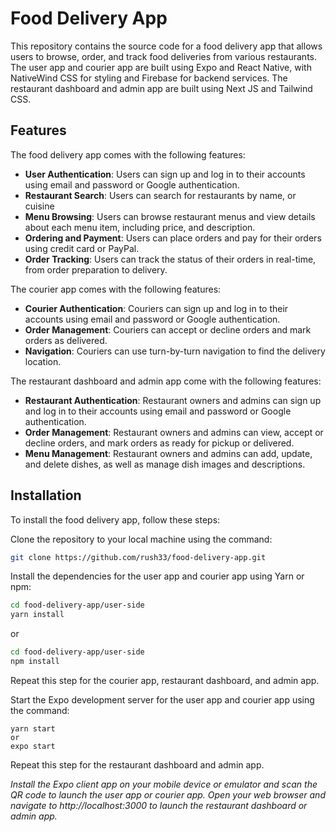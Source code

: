 
# Food Delivery App

This repository contains the source code for a food delivery app that allows users to browse, order, and track food deliveries from various restaurants. The user app and courier app are built using Expo and React Native, with NativeWind CSS for styling and Firebase for backend services. The restaurant dashboard and admin app are built using Next JS and Tailwind CSS.


## Features

The food delivery app comes with the following features:

- **User Authentication**: Users can sign up and log in to their accounts using email and password or Google authentication.
- **Restaurant Search**: Users can search for restaurants by name, or cuisine
- **Menu Browsing**: Users can browse restaurant menus and view details about each menu item, including price, and description.
- **Ordering and Payment**: Users can place orders and pay for their orders using credit card or PayPal.
- **Order Tracking**: Users can track the status of their orders in real-time, from order preparation to delivery.

The courier app comes with the following features:

- **Courier Authentication**: Couriers can sign up and log in to their accounts using email and password or Google authentication.
- **Order Management**: Couriers can accept or decline orders and mark orders as delivered.
- **Navigation**: Couriers can use turn-by-turn navigation to find the delivery location.

The restaurant dashboard and admin app come with the following features:

- **Restaurant Authentication**: Restaurant owners and admins can sign up and log in to their accounts using email and password or Google authentication.
- **Order Management**: Restaurant owners and admins can view, accept or decline orders, and mark orders as ready for pickup or delivered.
- **Menu Management**: Restaurant owners and admins can add, update, and delete dishes, as well as manage dish images and descriptions.
## Installation

To install the food delivery app, follow these steps:

Clone the repository to your local machine using the command:

```bash
git clone https://github.com/rush33/food-delivery-app.git
```

Install the dependencies for the user app and courier app using Yarn or npm:

```bash
cd food-delivery-app/user-side
yarn install
```
or

```bash
cd food-delivery-app/user-side
npm install
```

Repeat this step for the courier app, restaurant dashboard, and admin app.

Start the Expo development server for the user app and courier app using the command:

```
yarn start
or
expo start
```

Repeat this step for the restaurant dashboard and admin app.


*Install the Expo client app on your mobile device or emulator and scan the QR code to launch the user app or courier app. Open your web browser and navigate to http://localhost:3000 to launch the restaurant dashboard or admin app.*

